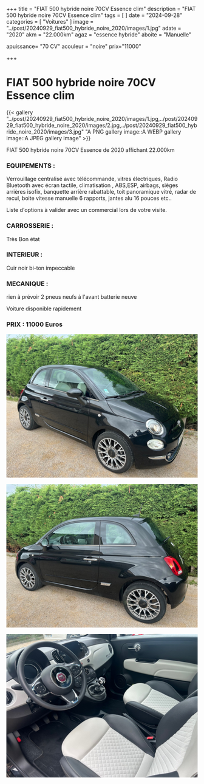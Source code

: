 +++
title = "FIAT 500 hybride noire 70CV Essence clim"
description = "FIAT 500 hybride noire 70CV Essence clim"
tags = [
]
date = "2024-09-28"
categories = [
    "Voitures"
]
image = "../post/20240929_fiat500_hybride_noire_2020/images/1.jpg"
adate = "2020"
akm = "22.000km"
agaz = "essence hybride"
aboite = "Manuelle"

apuissance= "70 CV"
acouleur = "noire"
prix="11000"

+++

# FIAT 500 hybride noire 70CV Essence clim

{{< gallery "../post/20240929_fiat500_hybride_noire_2020/images/1.jpg,../post/20240929_fiat500_hybride_noire_2020/images/2.jpg,../post/20240929_fiat500_hybride_noire_2020/images/3.jpg" "A PNG gallery image::A WEBP gallery image::A JPEG gallery image" >}}


FIAT 500 hybride noire 70CV Essence de 2020 affichant 22.000km


### EQUIPEMENTS :
Verrouillage centralisé avec télécommande, vitres électriques, Radio Bluetooth avec écran tactile, climatisation , ABS,ESP, airbags, sièges arrières isofix, banquette arrière rabattable, toit panoramique vitré, radar de recul, boite vitesse manuelle 6 rapports, jantes alu 16 pouces   etc..


Liste d'options à valider avec un commercial lors de votre visite.


### CARROSSERIE :
 Très Bon état 


### INTERIEUR :
Cuir noir bi-ton impeccable

### MECANIQUE :
rien à prévoir
2 pneus neufs à l'avant
batterie neuve



Voiture disponible rapidement


### PRIX : 11000 Euros


<!-- more -->


![](images/1.jpg)

![](images/2.jpg)

![](images/3.jpg)

